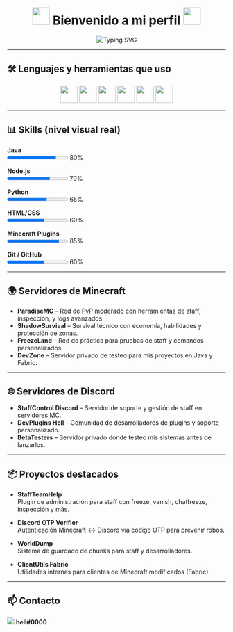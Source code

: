 <h1 align="center">
  <img src="https://cdn.jsdelivr.net/gh/devicons/devicon/icons/java/java-original.svg" width="40" />
  Bienvenido a mi perfil
  <img src="https://cdn.jsdelivr.net/gh/devicons/devicon/icons/python/python-original.svg" width="40" />
</h1>

<p align="center">
  <img src="https://readme-typing-svg.demolab.com?font=Fira+Code&pause=1000&center=true&vCenter=true&width=450&lines=Desarrollador+de+Minecraft+Plugins;Java+%2F+Python+%2F+Node.js+%2F+HTML;Staff+Tools+%2F+Fabric+%2F+Spigot+%2F+Discord+Bots" alt="Typing SVG" />
</p>

---

## 🛠️ Lenguajes y herramientas que uso

<p align="center">
  <img src="https://cdn.jsdelivr.net/gh/devicons/devicon/icons/java/java-original.svg" width="40" />
  <img src="https://cdn.jsdelivr.net/gh/devicons/devicon/icons/python/python-original.svg" width="40" />
  <img src="https://cdn.jsdelivr.net/gh/devicons/devicon/icons/nodejs/nodejs-original.svg" width="40" />
  <img src="https://cdn.jsdelivr.net/gh/devicons/devicon/icons/html5/html5-original.svg" width="40" />
  <img src="https://cdn.jsdelivr.net/gh/devicons/devicon/icons/javascript/javascript-original.svg" width="40" />
  <img src="https://cdn.jsdelivr.net/gh/devicons/devicon/icons/git/git-original.svg" width="40" />
</p>

---

## 📊 Skills (nivel visual real)

<p>
  <strong>Java</strong><br>
  <progress value="80" max="100"></progress> 80%
</p>
<p>
  <strong>Node.js</strong><br>
  <progress value="70" max="100"></progress> 70%
</p>
<p>
  <strong>Python</strong><br>
  <progress value="65" max="100"></progress> 65%
</p>
<p>
  <strong>HTML/CSS</strong><br>
  <progress value="60" max="100"></progress> 60%
</p>
<p>
  <strong>Minecraft Plugins</strong><br>
  <progress value="85" max="100"></progress> 85%
</p>
<p>
  <strong>Git / GitHub</strong><br>
  <progress value="60" max="100"></progress> 60%
</p>

---

## 🌍 Servidores de Minecraft

- **ParadiseMC** – Red de PvP moderado con herramientas de staff, inspección, y logs avanzados.  
- **ShadowSurvival** – Survival técnico con economía, habilidades y protección de zonas.  
- **FreezeLand** – Red de práctica para pruebas de staff y comandos personalizados.  
- **DevZone** – Servidor privado de testeo para mis proyectos en Java y Fabric.  

---

## 🌐 Servidores de Discord

- **StaffControl Discord** – Servidor de soporte y gestión de staff en servidores MC.  
- **DevPlugins Hell** – Comunidad de desarrolladores de plugins y soporte personalizado.  
- **BetaTesters** – Servidor privado donde testeo mis sistemas antes de lanzarlos.  

---

## 📦 Proyectos destacados

- **StaffTeamHelp**  
  Plugin de administración para staff con freeze, vanish, chatfreeze, inspección y más.

- **Discord OTP Verifier**  
  Autenticación Minecraft <-> Discord vía código OTP para prevenir robos.

- **WorldDump**  
  Sistema de guardado de chunks para staff y desarrolladores.

- **ClientUtils Fabric**  
  Utilidades internas para clientes de Minecraft modificados (Fabric).

---

## 📫 Contacto

<p align="left">
  <img src="https://img.shields.io/badge/Discord-5865F2?style=for-the-badge&logo=discord&logoColor=white" />
  <strong>hell#0000</strong>
</p>
